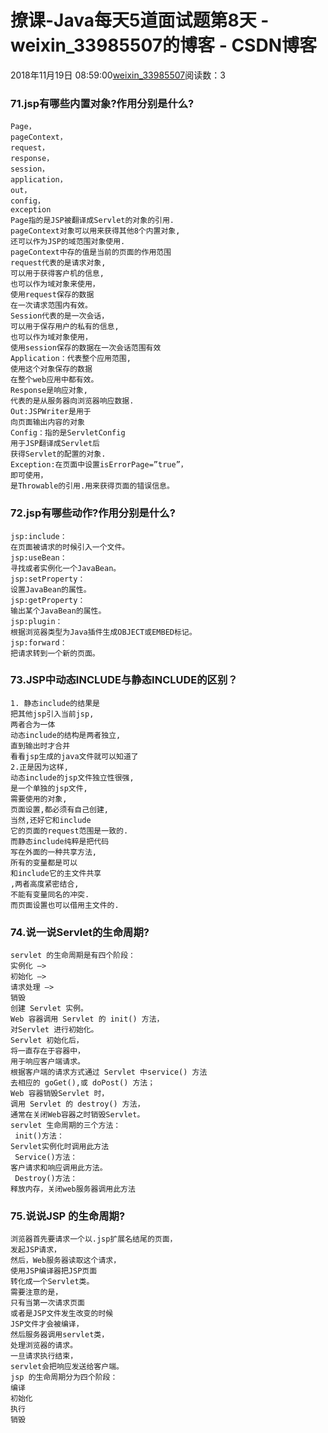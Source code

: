# 撩课-Java每天5道面试题第8天 - weixin_33985507的博客 - CSDN博客
2018年11月19日 08:59:00[weixin_33985507](https://me.csdn.net/weixin_33985507)阅读数：3
### 71.jsp有哪些内置对象?作用分别是什么?
```
Page，
pageContext，
request，
response，
session，
application，
out，
config，
exception
Page指的是JSP被翻译成Servlet的对象的引用.
pageContext对象可以用来获得其他8个内置对象,
还可以作为JSP的域范围对象使用.
pageContext中存的值是当前的页面的作用范围
request代表的是请求对象,
可以用于获得客户机的信息,
也可以作为域对象来使用，
使用request保存的数据
在一次请求范围内有效。
Session代表的是一次会话，
可以用于保存用户的私有的信息,
也可以作为域对象使用，
使用session保存的数据在一次会话范围有效
Application：代表整个应用范围,
使用这个对象保存的数据
在整个web应用中都有效。
Response是响应对象,
代表的是从服务器向浏览器响应数据.
Out:JSPWriter是用于
向页面输出内容的对象
Config：指的是ServletConfig
用于JSP翻译成Servlet后 
获得Servlet的配置的对象.
Exception:在页面中设置isErrorPage=”true”，
即可使用，
是Throwable的引用.用来获得页面的错误信息。
```
### 72.jsp有哪些动作?作用分别是什么?
```
jsp:include：
在页面被请求的时候引入一个文件。
jsp:useBean：
寻找或者实例化一个JavaBean。
jsp:setProperty：
设置JavaBean的属性。
jsp:getProperty：
输出某个JavaBean的属性。
jsp:plugin：
根据浏览器类型为Java插件生成OBJECT或EMBED标记。
jsp:forward：
把请求转到一个新的页面。
```
### 73.JSP中动态INCLUDE与静态INCLUDE的区别？
```
1. 静态include的结果是
把其他jsp引入当前jsp,
两者合为一体
动态include的结构是两者独立,
直到输出时才合并
看看jsp生成的java文件就可以知道了
2.正是因为这样,
动态include的jsp文件独立性很强,
是一个单独的jsp文件,
需要使用的对象,
页面设置,都必须有自己创建,
当然,还好它和include
它的页面的request范围是一致的.
而静态include纯粹是把代码
写在外面的一种共享方法,
所有的变量都是可以
和include它的主文件共享
,两者高度紧密结合,
不能有变量同名的冲突.
而页面设置也可以借用主文件的.
```
### 74.说一说Servlet的生命周期?
```
servlet 的生命周期是有四个阶段：
实例化 –> 
初始化 –> 
请求处理 –> 
销毁
创建 Servlet 实例。
Web 容器调用 Servlet 的 init() 方法，
对Servlet 进行初始化。
Servlet 初始化后，
将一直存在于容器中，
用于响应客户端请求。
根据客户端的请求方式通过 Servlet 中service() 方法
去相应的 goGet(),或 doPost() 方法；
Web 容器销毁Servlet 时，
调用 Servlet 的 destroy() 方法，
通常在关闭Web容器之时销毁Servlet。
servlet 生命周期的三个方法：
​ init()方法：
Servlet实例化时调用此方法
​ Service()方法：
客户请求和响应调用此方法。
​ Destroy()方法：
释放内存，关闭web服务器调用此方法
```
### 75.说说JSP 的生命周期?
```
浏览器首先要请求一个以.jsp扩展名结尾的页面，
发起JSP请求，
然后，Web服务器读取这个请求，
使用JSP编译器把JSP页面
转化成一个Servlet类。
需要注意的是，
只有当第一次请求页面
或者是JSP文件发生改变的时候
JSP文件才会被编译，
然后服务器调用servlet类，
处理浏览器的请求。
一旦请求执行结束，
servlet会把响应发送给客户端。
jsp 的生命周期分为四个阶段：
编译
初始化
执行
销毁
```
